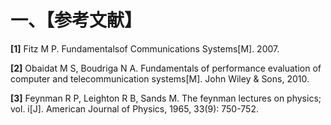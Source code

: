 
# 一、【参考文献】

**[1]** Fitz M P. Fundamentalsof Communications Systems[M]. 2007.

**[2]** Obaidat M S, Boudriga N A. Fundamentals of performance evaluation of computer and telecommunication systems[M]. John Wiley & Sons, 2010.

**[3]** Feynman R P, Leighton R B, Sands M. The feynman lectures on physics; vol. i[J]. American Journal of Physics, 1965, 33(9): 750-752.